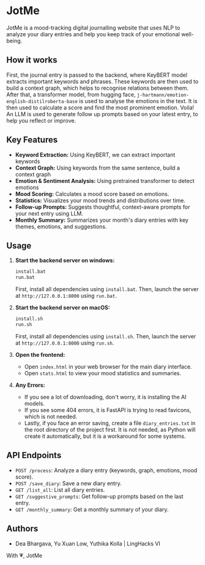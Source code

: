 # JotMe

JotMe is a mood-tracking digital journalling website that uses NLP to analyze your diary entries and help you keep track of your emotional well-being.

## How it works
First, the journal entry is passed to the backend, where KeyBERT model extracts important keywords and phrases. These keywords are then used to build a context graph, which helps to recognise relations between them. After that, a transformer model, from hugging face, `j-hartmann/emotion-english-distilroberta-base` is used to analyse the emotions in the text. It is then used to calculate a score and find the most prominent emotion. Voila! An LLM is used to generate follow up prompts based on your latest entry, to help you reflect or improve. 

## Key Features
- **Keyword Extraction:** Using KeyBERT, we can extract important keywords
- **Context Graph:** Using keywords from the same sentence, build a context graph
- **Emotion & Sentiment Analysis:** Using pretrained transformer to detect emotions
- **Mood Scoring:** Calculates a mood score based on emotions.
- **Statistics:** Visualizes your mood trends and distributions over time.
- **Follow-up Prompts:** Suggests thoughtful, context-aware prompts for your next entry using LLM.
- **Monthly Summary:** Summarizes your month's diary entries with key themes, emotions, and suggestions.

## Usage

1. **Start the backend server on windows:**
   ```sh
   install.bat
   run.bat
   ```
   First, install all dependencies using `install.bat`.
   Then, launch the server at `http://127.0.0.1:8000` using `run.bat`.

1. **Start the backend server on macOS:**
   ```sh
   install.sh
   run.sh
   ```
   First, install all dependencies using `install.sh`.
   Then, launch the server at `http://127.0.0.1:8000` using `run.sh`.

2. **Open the frontend:**
   - Open `index.html` in your web browser for the main diary interface.
   - Open `stats.html` to view your mood statistics and summaries.

3. **Any Errors:**
   - If you see a lot of downloading, don't worry, it is installing the AI models.
   - If you see some 404 errors, it is FastAPI is trying to read favicons, which is not needed.
   - Lastly, if you face an error saving, create a file `diary_entries.txt` in the root directory of the project first. It is not needed, as Python will create it automatically, but it is a workaround for some systems.

## API Endpoints

- `POST /process`: Analyze a diary entry (keywords, graph, emotions, mood score).
- `POST /save_diary`: Save a new diary entry.
- `GET /list_all`: List all diary entries.
- `GET /suggestive_prompts`: Get follow-up prompts based on the last entry.
- `GET /monthly_summary`: Get a monthly summary of your diary.

## Authors

- Dea Bhargava, Yu Xuan Low, Yuthika Kolla | LingHacks VI

With 💗, JotMe